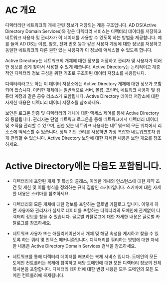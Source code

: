 # AC 개요
디렉터리란 네트워크의 개체 관련 정보가 저장되는 계층 구조입니다. AD DS(Active Directory Domain Services)와 같은 디렉터리 서비스는 디렉터리 데이터를 저장하고 네트워크 사용자 및 관리자가 이 데이터를 사용할 수 있도록 하는 방법을 제공합니다. 예를 들어 AD DS는 이름, 암호, 전화 번호 등과 같은 사용자 계정에 대한 정보를 저장하고 동일한 네트워크의 다른 권한 있는 사용자가 이 정보에 액세스할 수 있도록 합니다.

Active Directory는 네트워크의 개체에 대한 정보를 저장하고 관리자 및 사용자가 이러한 정보를 쉽게 찾아서 사용할 수 있게 해줍니다. Active Directory는 논리적이고 계층적인 디렉터리 정보 구성을 위한 기초로 구조화된 데이터 저장소를 사용합니다.

디렉터리라고도 하는 이 데이터 저장소에는 Active Directory 개체에 대한 정보가 포함되어 있습니다. 이러한 개체에는 일반적으로 서버, 볼륨, 프린터, 네트워크 사용자 및 컴퓨터 계정과 같은 공유 리소스가 포함됩니다. Active Directory 데이터 저장소에 대한 자세한 내용은 디렉터리 데이터 저장소를 참조하세요.

보안은 로그온 인증 및 디렉터리의 개체에 대한 액세스 제어를 통해 Active Directory와 통합됩니다. 관리자는 단일 네트워크 로그온을 통해 네트워크에서 디렉터리 데이터 및 조직을 관리할 수 있으며, 권한 있는 네트워크 사용자는 네트워크의 모든 위치에서 리소스에 액세스할 수 있습니다. 정책 기반 관리를 사용하면 가장 복잡한 네트워크조차 쉽게 관리할 수 있습니다. Active Directory 보안에 대한 자세한 내용은 보안 개요를 참조하세요.

# Active Directory에는 다음도 포함됩니다.

* 디렉터리에 포함된 개체 및 특성의 클래스, 이러한 개체의 인스턴스에 대한 제약 조건 및 제한 및 이름 형식을 정의하는 규칙 집합인 스키마입니다. 스키마에 대한 자세한 내용은 스키마를 참조하세요.

* 디렉터리의 모든 개체에 대한 정보를 포함하는 글로벌 카탈로그 입니다. 이렇게 하면 사용자와 관리자가 실제로 데이터를 포함하는 디렉터리의 도메인에 관계없이 디렉터리 정보를 찾을 수 있습니다. 글로벌 카탈로그에 대한 자세한 내용은 글로벌 카탈로그를 참조하세요.

* 네트워크 사용자 또는 애플리케이션에서 개체 및 해당 속성을 게시하고 찾을 수 있도록 하는 쿼리 및 인덱스 메커니즘입니다. 디렉터리를 쿼리하는 방법에 대한 자세한 내용은 Active Directory Domain Services 검색을 참조하세요.

* 네트워크를 통해 디렉터리 데이터를 배포하는 복제 서비스 입니다. 도메인의 모든 도메인 컨트롤러는 복제에 참여하고 해당 도메인에 대한 모든 디렉터리 정보의 전체 복사본을 포함합니다. 디렉터리 데이터에 대한 변경 내용은 모두 도메인의 모든 도메인 컨트롤러에 복제됩니다.

